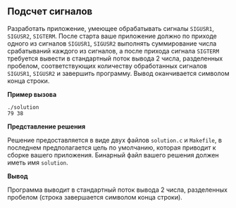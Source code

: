 ## Подсчет сигналов
Разработать приложение, умеющее обрабатывать сигналы `SIGUSR1`, `SIGUSR2`, `SIGTERM`. После старта ваше приложение должно по приходе одного из сигналов `SIGUSR1`, `SIGUSR2` выполнять суммирование числа срабатываний каждого из сигналов, а после прихода сигнала `SIGTERM` требуется вывести в стандартный поток вывода 2 числа, разделенных пробелом, соответствующих количеству обработанных сигналов `SIGUSR1`, `SIGUSR2` и завершить программу. Вывод оканчивается символом конца строки.

**Пример вызова**

```
./solution
79 38
```

**Представление решения**

Решение предоставляется в виде двух файлов `solution.c` и `Makefile`, в последнем предполагается цель по умолчанию, которая приводит к сборке вашего приложения. Бинарный файл вашего решения должен иметь имя  `solution`.

**Вывод**

Программа выводит в стандартный поток вывода 2 числа, разделенных пробелом (строка завершается символом конца строки).
